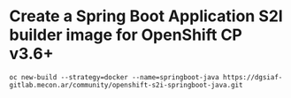 # Create a Spring Boot Application S2I builder image for OpenShift CP v3.6+

```
oc new-build --strategy=docker --name=springboot-java https://dgsiaf-gitlab.mecon.ar/community/openshift-s2i-springboot-java.git
```

